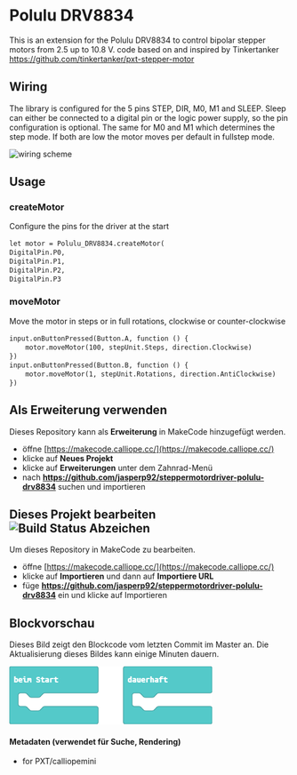 # Polulu DRV8834

This is an extension for the Polulu DRV8834 to control bipolar stepper motors from 2.5 up to 10.8 V.
code based on and inspired by Tinkertanker https://github.com/tinkertanker/pxt-stepper-motor

## Wiring

The library is configured for the 5 pins STEP, DIR, M0, M1 and SLEEP. Sleep can either be connected to a digital pin or the logic power supply, so the pin configuration is optional. The same for M0 and M1 which determines the step mode. If both are low the motor moves per default in fullstep mode.

![wiring scheme](https://www.exp-tech.de/media/image/72/40/7a/POLOLU-DRV8834_8_600x600_600x600.jpg)

## Usage

### createMotor

Configure the pins for the driver at the start

```blocks
let motor = Polulu_DRV8834.createMotor(
DigitalPin.P0,
DigitalPin.P1,
DigitalPin.P2,
DigitalPin.P3
```

### moveMotor

Move the motor in steps or in full rotations, clockwise or counter-clockwise 

```blocks
input.onButtonPressed(Button.A, function () {
    motor.moveMotor(100, stepUnit.Steps, direction.Clockwise)
})
input.onButtonPressed(Button.B, function () {
    motor.moveMotor(1, stepUnit.Rotations, direction.AntiClockwise)
})
```


## Als Erweiterung verwenden

Dieses Repository kann als **Erweiterung** in MakeCode hinzugefügt werden.

* öffne [https://makecode.calliope.cc/](https://makecode.calliope.cc/)
* klicke auf **Neues Projekt**
* klicke auf **Erweiterungen** unter dem Zahnrad-Menü
* nach **https://github.com/jasperp92/steppermotordriver-polulu-drv8834** suchen und importieren

## Dieses Projekt bearbeiten ![Build Status Abzeichen](https://github.com/jasperp92/steppermotordriver-polulu-drv8834/workflows/MakeCode/badge.svg)

Um dieses Repository in MakeCode zu bearbeiten.

* öffne [https://makecode.calliope.cc/](https://makecode.calliope.cc/)
* klicke auf **Importieren** und dann auf **Importiere URL**
* füge **https://github.com/jasperp92/steppermotordriver-polulu-drv8834** ein und klicke auf Importieren

## Blockvorschau

Dieses Bild zeigt den Blockcode vom letzten Commit im Master an.
Die Aktualisierung dieses Bildes kann einige Minuten dauern.

![Eine gerenderte Ansicht der Blöcke](https://github.com/jasperp92/steppermotordriver-polulu-drv8834/raw/master/.github/makecode/blocks.png)

#### Metadaten (verwendet für Suche, Rendering)

* for PXT/calliopemini
<script src="https://makecode.com/gh-pages-embed.js"></script><script>makeCodeRender("{{ site.makecode.home_url }}", "{{ site.github.owner_name }}/{{ site.github.repository_name }}");</script>
